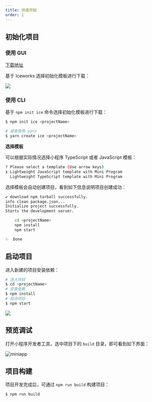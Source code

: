 ```yaml
---
title: 快速开始
order: 1
---
```


## 初始化项目

### 使用 GUI

[下载地址](https://marketplace.visualstudio.com/items?itemName=iceworks-team.iceworks)

基于 Iceworks 选择初始化模板进行下载：

![](https://img.alicdn.com/tfs/TB1asBweMgP7K4jSZFqXXamhVXa-2374-1754.png)

### 使用 CLI

基于 `npm init ice` 命令选择初始化模板进行下载：

```bash
$ npm init ice <projectName>

# 或者使用 yarn
$ yarn create ice <projectName>
```

**选择模板**

可以根据实际情况选择小程序 TypeScript 或者 JavaScript 模板：

```bash
? Please select a template (Use arrow keys)
❯ Lightweight JavaScript template with Mini Program
  Lightweight TypeScript template with Mini Program
```

选择模板会自动创建项目，看到如下信息说明项目创建成功：

```bash
✔ download npm tarball successfully.
info clean package.json...
Initialize project successfully.
Starts the development server.

    cd <projectName>
    npm install
    npm start

✨  Done
```

## 启动项目

进入新建的项目安装依赖：

```bash
# 进入项目
$ cd <projectName>
# 安装依赖
$ npm install
# 启动项目
$ npm start
```

![](https://img.alicdn.com/tfs/TB1zaUdQUY1gK0jSZFMXXaWcVXa-1379-425.png)

## 预览调试

打开小程序开发者工具，选中项目下的 `build` 目录，即可看到如下界面：

![miniapp](https://img.alicdn.com/tfs/TB1tk55diDsXe8jSZR0XXXK6FXa-2880-1754.png)

## 项目构建

项目开发完成后，可通过 `npm run build` 构建项目：

```bash
$ npm run build
```

